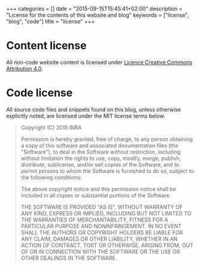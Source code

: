 +++
categories = []
date = "2015-09-15T15:45:41+02:00"
description = "License for the contents of this website and blog"
keywords = ["license", "blog", "code"]
title = "license"
+++

# Content license

All non-code website content is licensed under [Licence Creative Commons
Attribution 4.0](http://creativecommons.org/licenses/by/4.0/).

# Code license

All source code files and snippets found on this blog, unless
otherwise explicitly noted, are licensed under the MIT license terms
below.

> Copyright (C) 2015 INRA
>
> Permission is hereby granted, free of charge, to any person
> obtaining a copy of this software and associated documentation files
> (the "Software"), to deal in the Software without restriction,
> including without limitation the rights to use, copy, modify, merge,
> publish, distribute, sublicense, and/or sell copies of the Software,
> and to permit persons to whom the Software is furnished to do so,
> subject to the following conditions:
>
> The above copyright notice and this permission notice shall be
> included in all copies or substantial portions of the Software.
>
> THE SOFTWARE IS PROVIDED "AS IS", WITHOUT WARRANTY OF ANY KIND,
> EXPRESS OR IMPLIED, INCLUDING BUT NOT LIMITED TO THE WARRANTIES OF
> MERCHANTABILITY, FITNESS FOR A PARTICULAR PURPOSE AND
> NONINFRINGEMENT. IN NO EVENT SHALL THE AUTHORS OR COPYRIGHT HOLDERS BE
> LIABLE FOR ANY CLAIM, DAMAGES OR OTHER LIABILITY, WHETHER IN AN ACTION
> OF CONTRACT, TORT OR OTHERWISE, ARISING FROM, OUT OF OR IN CONNECTION
> WITH THE SOFTWARE OR THE USE OR OTHER DEALINGS IN THE SOFTWARE.
